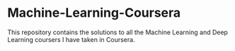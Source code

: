 # Machine-Learning-Coursera
This repository contains the solutions to all the Machine Learning and Deep Learning coursers I have taken in Coursera.
